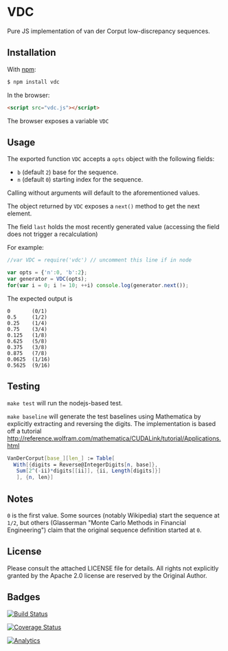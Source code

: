 # VDC

Pure JS implementation of van der Corput low-discrepancy sequences.

## Installation

With [npm](http://npm.im/vdc):

```bash
$ npm install vdc
```

In the browser:

```html
<script src="vdc.js"></script>
```

The browser exposes a variable `VDC`

## Usage

The exported function `VDC` accepts a `opts` object with the following fields:

- `b` (default `2`) base for the sequence.
- `n` (default `0`) starting index for the sequence.

Calling without arguments will default to the aforementioned values.

The object returned by `VDC` exposes a `next()` method to get the next element.

The field `last` holds the most recently generated value (accessing the field
does not trigger a recalculation)

For example:

```js
//var VDC = require('vdc') // uncomment this line if in node

var opts = {'n':0, 'b':2};
var generator = VDC(opts);
for(var i = 0; i != 10; ++i) console.log(generator.next());
```

The expected output is

```
0       (0/1)
0.5     (1/2)
0.25    (1/4)
0.75    (3/4)
0.125   (1/8)
0.625   (5/8)
0.375   (3/8)
0.875   (7/8)
0.0625  (1/16)
0.5625  (9/16)
```

## Testing

`make test` will run the nodejs-based test.

`make baseline` will generate the test baselines using Mathematica by explicitly
extracting and reversing the digits.  The implementation is based off a tutorial
<http://reference.wolfram.com/mathematica/CUDALink/tutorial/Applications.html>

```mathematica
VanDerCorput[base_][len_] := Table[
  With[{digits = Reverse@IntegerDigits[n, base]},
   Sum[2^(-ii)*digits[[ii]], {ii, Length[digits]}]
   ], {n, len}]
```

## Notes

`0` is the first value.  Some sources (notably Wikipedia) start the sequence at
`1/2`, but others (Glasserman "Monte Carlo Methods in Financial Engineering")
claim that the original sequence definition started at `0`.

## License

Please consult the attached LICENSE file for details.  All rights not explicitly
granted by the Apache 2.0 license are reserved by the Original Author.

## Badges

[![Build Status](https://travis-ci.org/SheetJS/js-vdc.svg?branch=master)](https://travis-ci.org/SheetJS/js-vdc)

[![Coverage Status](http://img.shields.io/coveralls/SheetJS/js-vdc/master.svg)](https://coveralls.io/r/SheetJS/js-vdc?branch=master)

[![Analytics](https://ga-beacon.appspot.com/UA-36810333-1/SheetJS/js-vdc?pixel)](https://github.com/SheetJS/js-vdc)
